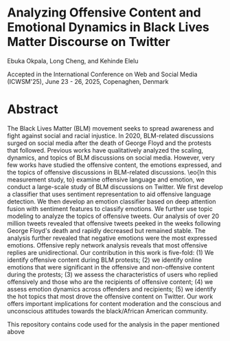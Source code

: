 # Analyzing Offensive Content and Emotional Dynamics in Black Lives Matter Discourse on Twitter
Ebuka Okpala, Long Cheng, and Kehinde Elelu

Accepted in the International Conference on Web and Social Media (ICWSM'25), June 23 - 26, 2025, Copenaghen, Denmark

# Abstract
The Black Lives Matter (BLM) movement seeks to spread awareness and fight against social and racial injustice. In 2020, BLM-related discussions surged on social media after the death of George Floyd and the protests that followed. Previous works have qualitatively analyzed the scaling, dynamics, and topics of BLM discussions on social media. However, very few works have studied the offensive content, the emotions expressed, and the topics of offensive discussions in BLM-related discussions. \eo{In this measurement study, to} examine offensive language and emotion, we conduct a large-scale study of BLM discussions on Twitter. We first develop a classifier that uses sentiment representation to aid offensive language detection. We then develop an emotion classifier based on deep attention fusion with sentiment features to classify emotions. We further use topic modeling to analyze the topics of offensive tweets. Our analysis of over 20 million tweets revealed that offensive tweets peeked in the weeks following George Floyd's death and rapidly decreased but remained stable. The analysis further revealed that negative emotions were the most expressed emotions. Offensive reply network analysis reveals that most offensive replies are unidirectional. Our contribution in this work is five-fold: (1) We identify offensive content during BLM protests; (2) we identify online emotions that were significant in the offensive and non-offensive content during the protests; (3) we assess the characteristics of users who replied offensively and those who are the recipients of offensive content; (4) we assess emotion dynamics across offenders and recipients; (5) we identify the hot topics that most drove the offensive content on Twitter. Our work offers important implications for content moderation and the conscious and unconscious attitudes towards the black/African American community.

This repository contains code used for the analysis in the paper mentioned above 


